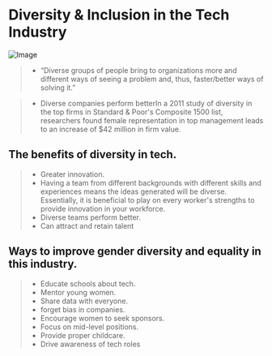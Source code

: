 # Diversity & Inclusion in the Tech Industry

![Image](https://cdn.dvidshub.net/media/thumbs/photos/2008/6308814/1000w_q95.jpg)


> - “Diverse groups of people bring to organizations more and different ways of seeing a problem and, thus, faster/better ways of solving it.”

> -  Diverse companies perform betterIn a 2011 study of diversity in the top firms in Standard & Poor's Composite 1500 list, researchers found female representation in top management leads to an increase of $42 million in firm value.

## The benefits of diversity in tech.

> - Greater innovation.
> - Having a team from different backgrounds with different skills and experiences means the ideas generated will be diverse. Essentially, it is beneficial to play on every worker's strengths to provide innovation in your workforce.
> - Diverse teams perform better.
> - Can attract and retain talent

## Ways to improve gender diversity and equality in this industry.
> - Educate schools about tech.
> - Mentor young women.
> - Share data with everyone.
> - forget bias in companies.
> - Encourage women to seek sponsors.
> - Focus on mid-level positions.
> - Provide proper childcare.
> - Drive awareness of tech roles
